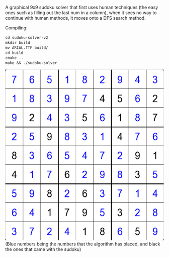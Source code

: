 A graphical 9x9 sudoku solver that first uses human techniques (the easy ones such as filling out the last num in a column), when it sees no way to continue with human methods, it moves onto a DFS search method.

Compiling:
```
cd sudoku-solver-v2
mkdir build
mv ARIAL.TTF build/
cd build
cmake ..
make && ./sudoku-solver
```

![solvedSudoku](img/solvedSudoku.png)
(Blue numbers being the numbers that the algorithm has placed, and black the ones that came with the sudoku)
